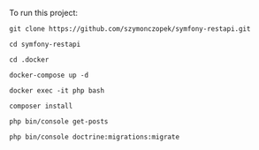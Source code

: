 To run this project:


    git clone https://github.com/szymonczopek/symfony-restapi.git

    cd symfony-restapi

    cd .docker

    docker-compose up -d

    docker exec -it php bash

    composer install

    php bin/console get-posts

    php bin/console doctrine:migrations:migrate